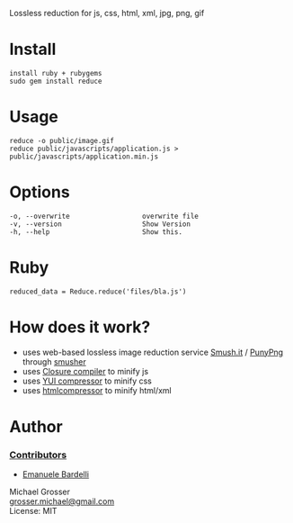 Lossless reduction for js, css, html, xml, jpg, png, gif

Install
=======
    install ruby + rubygems
    sudo gem install reduce

Usage
=====
    reduce -o public/image.gif
    reduce public/javascripts/application.js > public/javascripts/application.min.js

Options
=======
    -o, --overwrite                  overwrite file
    -v, --version                    Show Version
    -h, --help                       Show this.

Ruby
====
    reduced_data = Reduce.reduce('files/bla.js')

How does it work?
=================
 - uses web-based lossless image reduction service [Smush.it](http://smush.it) / [PunyPng](http://www.gracepointafterfive.com/punypng) through [smusher](http://github.com/grosser/smusher)
 - uses [Closure compiler](https://developers.google.com/closure/compiler/) to minify js
 - uses [YUI compressor](https://developer.yahoo.com/yui/compressor/) to minify css
 - uses [htmlcompressor](https://code.google.com/p/htmlcompressor/) to minify html/xml


Author
======

### [Contributors](https://github.com/grosser/reduce/contributors)
 - [Emanuele Bardelli](https://github.com/pacbard)

Michael Grosser<br/>
grosser.michael@gmail.com<br/>
License: MIT

